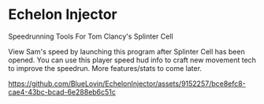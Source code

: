 # Echelon Injector
Speedrunning Tools For Tom Clancy's Splinter Cell

View Sam's speed by launching this program after Splinter Cell has been opened. You can use this player speed hud info to craft new movement tech to improve the speedrun. More features/stats to come later.


https://github.com/BlueLovin/EchelonInjector/assets/9152257/bce8efc8-cae4-43bc-bcad-6e288eb6c51c
